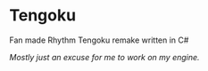 # Tengoku
Fan made Rhythm Tengoku remake written in C# 

*Mostly just an excuse for me to work on my engine.*
